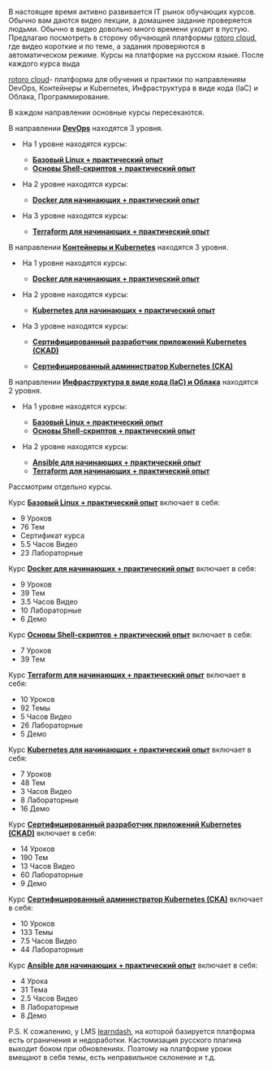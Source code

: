 В настоящее время активно развивается IT рынок обучающих курсов. Обычно вам даются видео лекции, а домашнее задание проверяется людьми. Обычно в видео довольно много времени уходит в пустую. Предлагаю посмотреть в сторону обучающей платформы [rotoro cloud](https://rotoro.cloud/), где видео короткие и по теме, а задания проверяются в автоматическом режиме. Курсы на платформе на русском языке. После каждого курса выда

[rotoro cloud](https://rotoro.cloud/)- платформа для обучения и практики по направлениям DevOps, Контейнеры и Kubernetes, Инфраструктура в виде кода (IaC) и Облака, Программирование.

В каждом направлении основные курсы пересекаются.

В направлении **[DevOps](https://rotoro.cloud/learning-paths/)** находятся 3 уровня. 

- ​	На 1 уровне находятся курсы:
  - [**Базовый Linux + практический опыт**](https://rotoro.cloud/ld-courses/базовый-linux-практический-опыт/)
  - [**Основы Shell-скриптов + практический опыт**](https://rotoro.cloud/ld-courses/основы-shell-скриптов-практический-опыт/)

- ​	На 2 уровне находятся курсы:
  - [**Docker для начинающих + практический опыт**](https://rotoro.cloud/ld-courses/docker-для-начинающих-практический-опыт/)

- ​	На 3 уровне находятся курсы:
  - [**Terraform для начинающих + практический опыт**](https://rotoro.cloud/ld-courses/terraform-для-начинающих-практический-опыт/)



В направлении **[Контейнеры и Kubernetes](https://rotoro.cloud/learning-path-containers/)** находятся 3 уровня. 

- ​	На 1 уровне находятся курсы:
    - [**Docker для начинающих + практический опыт**](https://rotoro.cloud/ld-courses/docker-для-начинающих-практический-опыт/)

- ​	На 2 уровне находятся курсы:
  - [**Kubernetes для начинающих + практический опыт**](https://rotoro.cloud/ld-courses/kubernetes-для-начинающих-практический-опыт/)

- ​	На 3 уровне находятся курсы:

  - [**Сертифицированный разработчик приложений Kubernetes (CKAD)**](https://rotoro.cloud/ld-courses/certified-kubernetes-administrator-cka-практический-опыт/)

  - [**Сертифицированный администратор Kubernetes (CKA)**](https://rotoro.cloud/ld-courses/certified-kubernetes-application-developer-ckad-практический-опыт/)



В направлении **[Инфраструктура в виде кода (IaC) и Облака](https://rotoro.cloud/learning-path-iac/)** находятся 2 уровня. 

- ​	На 1 уровне находятся курсы:
    - [**Базовый Linux + практический опыт**](https://rotoro.cloud/ld-courses/базовый-linux-практический-опыт/)
  - [**Основы Shell-скриптов + практический опыт**](https://rotoro.cloud/ld-courses/основы-shell-скриптов-практический-опыт/)

- ​	На 2 уровне находятся курсы:
  - [**Ansible для начинающих + практический опыт**](https://rotoro.cloud/ld-courses/ansible-для-начинающих-практический-опыт/)
  - [**Terraform для начинающих + практический опыт**](https://rotoro.cloud/ld-courses/terraform-для-начинающих-практический-опыт/)


Рассмотрим отдельно курсы.

Курс [**Базовый Linux + практический опыт**](https://rotoro.cloud/ld-courses/базовый-linux-практический-опыт/) включает в себя:

- 9 Уроков
- 76 Тем
- Сертификат курса
- 5.5 Часов Видео
- 23 Лабораторные

Курс [**Docker для начинающих + практический опыт**](https://rotoro.cloud/ld-courses/docker-для-начинающих-практический-опыт/) включает в себя:

- 9 Уроков
- 39 Тем
- 3.5 Часов Видео
- 10 Лабораторные
- 6 Демо

Курс [**Основы Shell-скриптов + практический опыт**](https://rotoro.cloud/ld-courses/основы-shell-скриптов-практический-опыт/) включает в себя:

- 7 Уроков
- 39 Тем

Курс [**Terraform для начинающих + практический опыт**](https://rotoro.cloud/ld-courses/terraform-для-начинающих-практический-опыт/) включает в себя:

- 10 Уроков
- 92 Темы
- 5 Часов Видео
- 26 Лабораторные
- 5 Демо

Курс [**Kubernetes для начинающих + практический опыт**](https://rotoro.cloud/ld-courses/kubernetes-для-начинающих-практический-опыт/) включает в себя:

- 7 Уроков
- 48 Тем
- 3 Часов Видео
- 8 Лабораторные
- 16 Демо

Курс   [**Сертифицированный разработчик приложений Kubernetes (CKAD)**](https://rotoro.cloud/ld-courses/certified-kubernetes-administrator-cka-практический-опыт/)    включает в себя:

- 14 Уроков
- 190 Тем
- 13 Часов Видео
- 60 Лабораторные
- 9 Демо

Курс   [**Сертифицированный администратор Kubernetes (CKA)**](https://rotoro.cloud/ld-courses/certified-kubernetes-application-developer-ckad-практический-опыт/)   включает в себя:

- 10 Уроков
- 133 Темы
- 7.5 Часов Видео
- 44 Лабораторные

Курс [**Ansible для начинающих + практический опыт**](https://rotoro.cloud/ld-courses/ansible-для-начинающих-практический-опыт/) включает в себя:

- 4 Урока
- 31 Тема
- 2.5 Часов Видео
- 8 Лабораторные
- 8 Демо


P.S. К сожалению, у LMS [learndash](https://www.learndash.com/), на которой базируется платформа есть ограничения и недоработки. Кастомизация русского плагина выходит боком при обновлениях. Поэтому на платформе уроки вмещают в себя темы, есть неправильное склонение и т.д.
